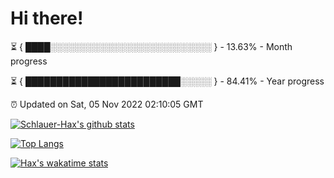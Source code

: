 # Hi there!

⏳ { ████░░░░░░░░░░░░░░░░░░░░░░░░░░ } - 13.63% - Month progress

⏳ { █████████████████████████░░░░░ } - 84.41% - Year progress

⏰ Updated on Sat, 05 Nov 2022 02:10:05 GMT


[![Schlauer-Hax's github stats](https://github-readme-stats.vercel.app/api?username=Schlauer-Hax&show_icons=true&theme=dark&count_private=true)](https://github.com/Schlauer-Hax)


[![Top Langs](https://github-readme-stats.vercel.app/api/top-langs/?username=Schlauer-Hax&layout=compact&theme=dark)](https://github.com/Schlauer-Hax?tab=repositories)


[![Hax's wakatime stats](https://github-readme-stats.vercel.app/api/wakatime?username=Hax&theme=dark)](https://wakatime.com/@Hax)

